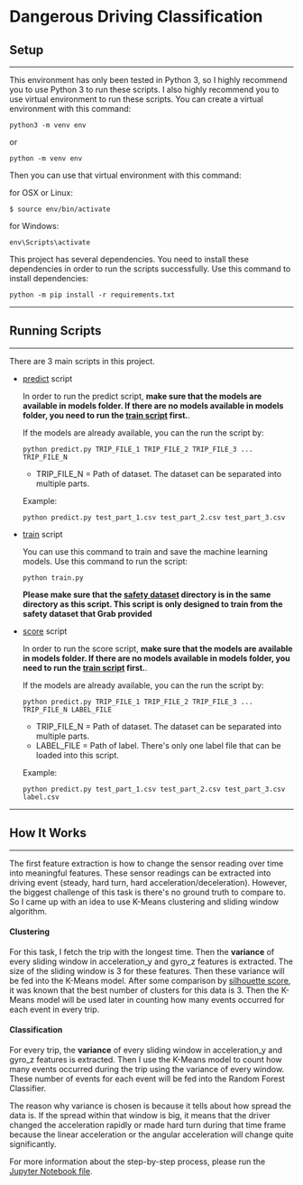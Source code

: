 # Dangerous Driving Classification

## Setup
****
This environment has only been tested in Python 3, so I highly recommend you to use Python 3 to run these scripts. I also highly recommend you to use virtual environment to run these scripts. You can create a virtual environment with this command:

```
python3 -m venv env
```
or 
```
python -m venv env
```

Then you can use that virtual environment with this command:

for OSX or Linux:
```
$ source env/bin/activate
```

for Windows:
```
env\Scripts\activate
```

This project has several dependencies. You need to install these dependencies in order to run the scripts successfully. Use this command to install dependencies:
```
python -m pip install -r requirements.txt
```

****
## Running Scripts
***

There are 3 main scripts in this project.

- [predict](predict.py) script

    In order to run the predict script, **make sure that the models are available in models folder. If there are no models available in models folder, you need to run the [train script](train.py) first.**. 
    
    If the models are already available, you can the run the script by:
    ```
    python predict.py TRIP_FILE_1 TRIP_FILE_2 TRIP_FILE_3 ... TRIP_FILE_N
    ```
    - TRIP_FILE_N = Path of dataset. The dataset can be separated into multiple parts.

    Example:
    ```
    python predict.py test_part_1.csv test_part_2.csv test_part_3.csv
    ```

- [train](train.py) script

    You can use this command to train and save the machine learning models. Use this command to run the script:

    ```
    python train.py
    ```
    **Please make sure that the [safety dataset](https://www.aiforsea.com/safety) directory is in the same directory as this script. This script is only designed to train from the safety dataset that Grab provided**

- [score](score.py) script

    In order to run the score script, **make sure that the models are available in models folder. If there are no models available in models folder, you need to run the [train script](train.py) first.**. 
    
    If the models are already available, you can the run the script by:
    ```
    python predict.py TRIP_FILE_1 TRIP_FILE_2 TRIP_FILE_3 ... TRIP_FILE_N LABEL_FILE
    ```
    - TRIP_FILE_N = Path of dataset. The dataset can be separated into multiple parts.
    - LABEL_FILE = Path of label. There's only one label file that can be loaded into this script.

    Example:
    ```
    python predict.py test_part_1.csv test_part_2.csv test_part_3.csv label.csv
    ```

***
## How It Works
***
    
The first feature extraction is how to change the sensor reading over time into meaningful features. These sensor readings can be extracted into driving event (steady, hard turn, hard acceleration/deceleration). However, the biggest challenge of this task is there's no ground truth to compare to. So I came up with an idea to use K-Means clustering and sliding window algorithm.

#### Clustering

For this task, I fetch the trip with the longest time. Then the **variance** of every sliding window in acceleration_y and gyro_z features is extracted. The size of the sliding window is 3 for these features. Then these variance will be fed into the K-Means model. After some comparison by [silhouette score](https://en.wikipedia.org/wiki/Silhouette_(clustering)), it was known that the best number of clusters for this data is 3. Then the K-Means model will be used later in counting how many events occurred for each event in every trip.

#### Classification

For every trip, the **variance** of every sliding window in acceleration_y and gyro_z features is extracted. Then I use the K-Means model to count how many events occurred during the trip using the variance of every window. These number of events for each event will be fed into the Random Forest Classifier.

The reason why variance is chosen is because it tells about how spread the data is. If the spread within that window is big, it means that the driver changed the acceleration rapidly or made hard turn during that time frame because the linear acceleration or the angular acceleration will change quite significantly.

For more information about the step-by-step process, please run the [Jupyter Notebook file](aiforsea.ipynb).